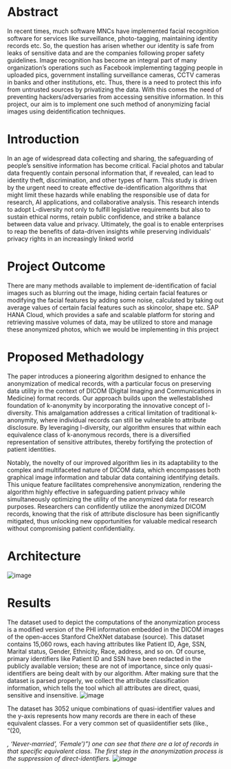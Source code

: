 # Abstract
In recent times, much software MNCs have implemented facial recognition software for services like surveillance, photo-tagging, maintaining identity records etc. So, the question has arisen whether our identity is safe from leaks of sensitive data and are the companies following proper safety guidelines. Image recognition has become an integral part of many organization’s operations such as Facebook implementing tagging people in uploaded pics, government installing surveillance cameras, CCTV cameras in banks and other institutions, etc. Thus, there is a need to protect this info from untrusted sources by privatizing the data. With this comes the need of preventing hackers/adversaries from accessing sensitive information. In this project, our aim is to implement one such method of anonymizing facial images using deidentification techniques.

# Introduction
In an age of widespread data collecting and sharing, the safeguarding of people’s sensitive information has become critical. Facial photos and tabular data frequently contain personal information that, if revealed, can lead to identity theft, discrimination, and other types of harm. This study is driven by the urgent need to create effective de-identification algorithms that might limit these hazards while enabling the responsible use of data for research, AI applications, and collaborative analysis. This research intends to adopt L-diversity not only to fulfill legislative requirements but also to sustain ethical norms, retain public confidence, and strike a balance between data value and privacy. Ultimately, the goal is to enable enterprises to reap the benefits of data-driven insights while preserving individuals' privacy rights in an increasingly linked world

# Project Outcome
There are many methods available to implement de-identification of facial images such as blurring out the image, hiding certain facial features or modifying the facial features by adding some noise, calculated by taking out average values of certain facial features such as skincolor, shape etc. SAP HANA Cloud, which provides a safe and scalable platform for storing and retrieving massive volumes of data, may be utilized to store and manage these anonymized photos, which we would be implementing in this project

# Proposed Methadology
The paper introduces a pioneering algorithm designed to enhance the anonymization of medical records, with a particular focus on preserving data utility in the context of DICOM (Digital Imaging and Communications in Medicine) format records. Our approach builds upon the wellestablished foundation of k-anonymity by incorporating the innovative concept of l-diversity. This amalgamation addresses a critical limitation of traditional k- anonymity, where individual records can still be vulnerable to attribute disclosure. By leveraging l-diversity, our algorithm ensures that within each equivalence class of k-anonymous records, there is a diversified representation of sensitive attributes, thereby fortifying the protection of patient identities.

Notably, the novelty of our improved algorithm lies in its adaptability to the complex and multifaceted nature of DICOM data, which encompasses both graphical image information and tabular data containing identifying details. This unique feature facilitates comprehensive anonymization, rendering the algorithm highly effective in safeguarding patient privacy while simultaneously optimizing the utility of the anonymized data for research purposes. Researchers can confidently utilize the anonymized DICOM records, knowing that the risk of attribute disclosure has been significantly mitigated, thus unlocking new opportunities for valuable medical research without compromising patient confidentiality.

# Architecture

![image](https://github.com/KasiR07/Anonymizing-Medical-Records-using-K-Anonymity-and-L-Diversity/assets/108777263/4914f3a6-bea4-4be4-9b13-525cadb344ec)

# Results 
The dataset used to depict the computations of the anonymization process is a modified version of the PHI information embedded in the DICOM images of the open-acces Stanford CheXNet database (source). This dataset contains 15,060 rows, each having attributes like Patient ID, Age, SSN, Marital status, Gender, Ethnicity, Race, address, and so on. Of course, primary identifiers like Patient ID and SSN have been redacted in the publicly available version; these are not of importance, since only quasi-identifiers are being dealt with by our algorithm. After making sure that the dataset is parsed properly, we collect the attribute classification information, which tells the tool which all attributes are direct, quasi, sensitive and insensitive.
![image](https://github.com/KasiR07/Anonymizing-Medical-Records-using-K-Anonymity-and-L-Diversity/assets/108777263/8d716a9b-2e29-475c-ab7f-17a8e357b92b)

The dataset has 3052 unique combinations of quasi-identifier values and the y-axis represents how many records are there in each of these equivalent classes. For a very common set of quasiidentifier sets (like., “(20, <address>, ‘Never-married’, ‘Female’)”) one can see that there are a lot of records in that specific equivalent class. The first step in the anonymization process is the suppression of direct-identifiers.
![image](https://github.com/KasiR07/Anonymizing-Medical-Records-using-K-Anonymity-and-L-Diversity/assets/108777263/6cc82aea-e2aa-4095-9c47-692b5f7f0aaa)
